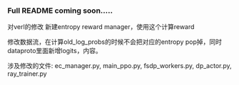 ### Full README coming soon.....











对verl的修改
新建entropy reward manager，使用这个计算reward

修改数据流，在计算old_log_probs的时候不会把对应的entropy pop掉，同时dataproto里面新增logits，内容。

涉及修改的文件: ec_manager.py, main_ppo.py, fsdp_workers.py, dp_actor.py, ray_trainer.py